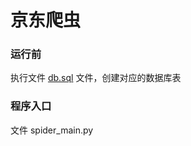 # 京东爬虫

### 运行前

执行文件 [db.sql](https://github.com/raymondchen/spider-demo/blob/master/spider_jd/db.sql) 文件，创建对应的数据库表

### 程序入口

文件 spider_main.py